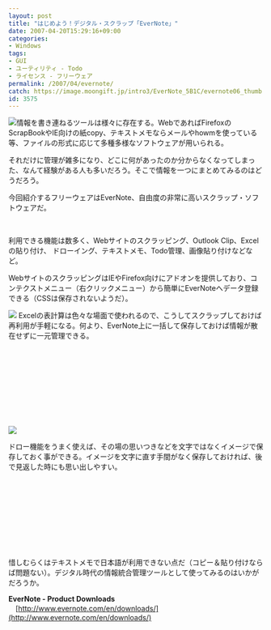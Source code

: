 ```yaml
---
layout: post
title: "はじめよう！デジタル・スクラップ「EverNote」"
date: 2007-04-20T15:29:16+09:00
categories:
- Windows
tags: 
- GUI
- ユーティリティ - Todo
- ライセンス - フリーウェア
permalink: /2007/04/evernote/
catch: https://image.moongift.jp/intro3/EverNote_5B1C/evernote06_thumb.png
id: 3575
---
```

[![](https://image.moongift.jp/intro3/EverNote_5B1C/evernote03_thumb1.png)](https://image.moongift.jp/intro3/EverNote_5B1C/evernote033.png)情報を書き連ねるツールは様々に存在する。WebであればFirefoxのScrapBookやIE向けの紙copy、テキストメモならメールやhowmを使っている等、ファイルの形式に応じて多種多様なソフトウェアが用いられる。

 

それだけに管理が雑多になり、どこに何があったのか分からなくなってしまった、なんて経験がある人も多いだろう。そこで情報を一つにまとめてみるのはどうだろう。

 

今回紹介するフリーウェアはEverNote、自由度の非常に高いスクラップ・ソフトウェアだ。

 <!--more--> 

&nbsp;

 

利用できる機能は数多く、Webサイトのスクラッピング、Outlook Clip、Excelの貼り付け、&nbsp;ドローイング、テキストメモ、Todo管理、画像貼り付けなどなど。

 

WebサイトのスクラッピングはIEやFirefox向けにアドオンを提供しており、コンテクストメニュー（右クリックメニュー）から簡単にEverNoteへデータ登録できる（CSSは保存されないようだ）。

 

[![](https://image.moongift.jp/intro3/EverNote_5B1C/evernote06_thumb.png)](https://image.moongift.jp/intro3/EverNote_5B1C/evernote062.png) Excelの表計算は色々な場面で使われるので、こうしてスクラップしておけば再利用が手軽になる。何より、EverNote上に一括して保存しておけば情報が散在せずに一元管理できる。

 

&nbsp;

 

&nbsp;

 

&nbsp;

 

&nbsp;

 

&nbsp;

 

[![](https://image.moongift.jp/intro3/EverNote_5B1C/evernote07_thumb.png)](https://image.moongift.jp/intro3/EverNote_5B1C/evernote072.png)

 

ドロー機能をうまく使えば、その場の思いつきなどを文字ではなくイメージで保存しておく事ができる。イメージを文字に直す手間がなく保存しておければ、後で見返した時にも思い出しやすい。

 

&nbsp;

 

&nbsp;

 

&nbsp;

 

&nbsp;

 

&nbsp;

 

惜しむらくはテキストメモで日本語が利用できない点だ（コピー＆貼り付けならば問題ない）。デジタル時代の情報統合管理ツールとして使ってみるのはいかがだろうか。

 

**EverNote - Product Downloads**  
　[http://www.evernote.com/en/downloads/](http://www.evernote.com/en/downloads/)

